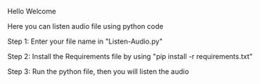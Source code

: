 Hello Welcome

Here you can listen audio file using python code

Step 1: Enter your file name in "Listen-Audio.py"

Step 2: Install the Requirements file by using "pip install -r requirements.txt"

Step 3: Run the python file, then you will listen the audio
